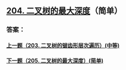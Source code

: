 ## [204. 二叉树的最大深度](https://leetcode-cn.com/problems/merge-two-sorted-lists/)（简单）





### 答案：



#### [上一题（203. 二叉树的锯齿形层次遍历）(中等)](https://github.com/sdwwld/leetCode/blob/master/src/main/java/com/wld/java/leetcode/leetCode0203.md)

#### [下一题（205. 二叉树的最大深度）(简单)](https://github.com/sdwwld/leetCode/blob/master/src/main/java/com/wld/java/leetcode/leetCode0205.md)